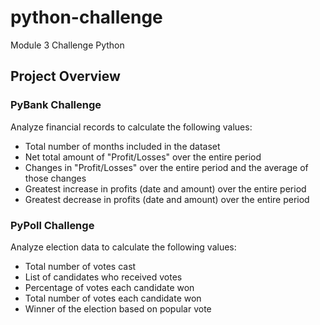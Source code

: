 # python-challenge
Module 3 Challenge Python

## Project Overview

### PyBank Challenge

Analyze financial records to calculate the following values:

- Total number of months included in the dataset
- Net total amount of "Profit/Losses" over the entire period
- Changes in "Profit/Losses" over the entire period and the average of those changes
- Greatest increase in profits (date and amount) over the entire period
- Greatest decrease in profits (date and amount) over the entire period

### PyPoll Challenge

Analyze election data to calculate the following values:

- Total number of votes cast
- List of candidates who received votes
- Percentage of votes each candidate won
- Total number of votes each candidate won
- Winner of the election based on popular vote
